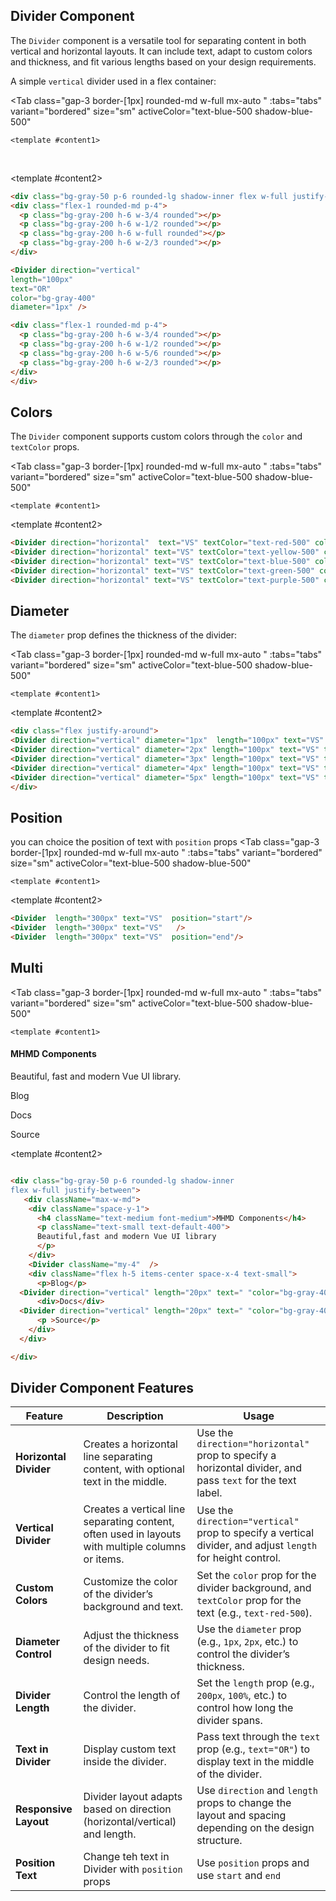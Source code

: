 
<script setup>
const tabs = [
  { label: 'UI', value: 1, content: '' },
  { label: 'code', value: 2, content: ''}
];

</script>

## Divider Component

The `Divider` component is a versatile tool for separating content in both vertical and horizontal layouts. It can include text, adapt to custom colors and thickness, and fit various lengths based on your design requirements.

A simple `vertical` divider used in a flex container:  

<Tab
   class="gap-3 border-[1px] rounded-md w-full mx-auto "
    :tabs="tabs"
    variant="bordered"
    size="sm"
    activeColor="text-blue-500 shadow-blue-500"
  >
    <template #content1>

<div class="bg-gray-50 p-6 rounded-lg shadow-inner flex w-full justify-between">
  <div class="flex-1 rounded-md p-4">
    <p class="bg-gray-200 h-6 w-3/4 rounded"></p>
    <p class="bg-gray-200 h-6 w-1/2 rounded"></p>
    <p class="bg-gray-200 h-6 w-full rounded"></p>
    <p class="bg-gray-200 h-6 w-2/3 rounded"></p>
  </div>

<Divider direction="vertical" length="100px" text="OR" color="bg-gray-400" diameter="1px" />

  <div class="flex-1 rounded-md p-4">
    <p class="bg-gray-200 h-6 w-3/4 rounded"></p>
    <p class="bg-gray-200 h-6 w-1/2 rounded"></p>
    <p class="bg-gray-200 h-6 w-5/6 rounded"></p>
    <p class="bg-gray-200 h-6 w-2/3 rounded"></p>
  </div>
</div>
<br/>
<div class="bg-gray-50 p-6 rounded-lg shadow-inner flex flex-col w-full justify-between">
  <div class="flex-1 rounded-md p-4">
    <p class="bg-gray-200 h-6 w-2/3 rounded"></p>
    <p class="bg-gray-200 h-6 w-3/4 rounded"></p>
    <p class="bg-gray-200 h-6 w-1/2 rounded"></p>
  </div>
  <Divider length="250px" text="OR" color="bg-gray-400" diameter="1px"/>
  <div class="flex-1 rounded-md p-4">
    <p class="bg-gray-200 h-6 w-3/4 rounded"></p>
    <p class="bg-gray-200 h-6 w-1/2 rounded"></p>
    <p class="bg-gray-200 h-6 w-5/6 rounded"></p>
  </div>
</div>

</template>

  <template #content2>

  ```md
<div class="bg-gray-50 p-6 rounded-lg shadow-inner flex w-full justify-between">
  <div class="flex-1 rounded-md p-4"> 
    <p class="bg-gray-200 h-6 w-3/4 rounded"></p>
    <p class="bg-gray-200 h-6 w-1/2 rounded"></p>
    <p class="bg-gray-200 h-6 w-full rounded"></p>
    <p class="bg-gray-200 h-6 w-2/3 rounded"></p>
  </div>

<Divider direction="vertical"
  length="100px"
  text="OR"
  color="bg-gray-400"
  diameter="1px" />

  <div class="flex-1 rounded-md p-4">
    <p class="bg-gray-200 h-6 w-3/4 rounded"></p>
    <p class="bg-gray-200 h-6 w-1/2 rounded"></p>
    <p class="bg-gray-200 h-6 w-5/6 rounded"></p>
    <p class="bg-gray-200 h-6 w-2/3 rounded"></p>
  </div>
</div>

```

  </template>
</Tab>

## Colors

The `Divider` component supports custom colors through the `color`  and `textColor` props.  

<Tab
   class="gap-3 border-[1px] rounded-md w-full mx-auto "
    :tabs="tabs"
    variant="bordered"
    size="sm"
    activeColor="text-blue-500 shadow-blue-500"
  >
    <template #content1>

<Divider direction="horizontal" length="300px" text="VS" textColor="text-red-500" color="bg-red-500"  class="my-8" />
<Divider direction="horizontal" length="300px" text="VS" textColor="text-yellow-500" color="bg-yellow-500" class="my-8" />
<Divider direction="horizontal" length="300px" text="VS" textColor="text-blue-500" color="bg-blue-500" class="my-8"  />
<Divider direction="horizontal" length="300px" text="VS" textColor="text-green-500" color="bg-green-500" class="my-8"  />
<Divider direction="horizontal" length="300px" text="VS" textColor="text-purple-500" color="bg-purple-500" class="my-8"  />

</template>

  <template #content2>

  ```md
<Divider direction="horizontal"  text="VS" textColor="text-red-500" color="bg-red-500"  class="my-8" />
<Divider direction="horizontal" text="VS" textColor="text-yellow-500" color="bg-yellow-500" class="my-8" />
<Divider direction="horizontal" text="VS" textColor="text-blue-500" color="bg-blue-500" class="my-8"  />
<Divider direction="horizontal" text="VS" textColor="text-green-500" color="bg-green-500" class="my-8"  />
<Divider direction="horizontal" text="VS" textColor="text-purple-500" color="bg-purple-500" class="my-8"  />


```

  </template>
</Tab>

## Diameter

The `diameter` prop defines the thickness of the divider:

<Tab
   class="gap-3 border-[1px] rounded-md w-full mx-auto "
    :tabs="tabs"
    variant="bordered"
    size="sm"
    activeColor="text-blue-500 shadow-blue-500"
  >
    <template #content1>
<div class="flex justify-around">
<Divider direction="vertical" diameter="1px"  length="100px" text="VS" textColor="text-red-500" color="bg-red-500"  class="my-8" />
<Divider direction="vertical" diameter="2px" length="100px" text="VS" textColor="text-yellow-500" color="bg-yellow-500" class="my-8" />
<Divider direction="vertical" diameter="3px" length="100px" text="VS" textColor="text-blue-500" color="bg-blue-500" class="my-8"  />
<Divider direction="vertical" diameter="4px" length="100px" text="VS" textColor="text-green-500" color="bg-green-500" class="my-8"  />
<Divider direction="vertical" diameter="5px" length="100px" text="VS" textColor="text-purple-500" color="bg-purple-500" class="my-8"  />
</div>
</template>

  <template #content2>

  ```md
<div class="flex justify-around">
<Divider direction="vertical" diameter="1px"  length="100px" text="VS" textColor="text-red-500" color="bg-red-500"  class="my-8" />
<Divider direction="vertical" diameter="2px" length="100px" text="VS" textColor="text-yellow-500" color="bg-yellow-500" class="my-8" />
<Divider direction="vertical" diameter="3px" length="100px" text="VS" textColor="text-blue-500" color="bg-blue-500" class="my-8"  />
<Divider direction="vertical" diameter="4px" length="100px" text="VS" textColor="text-green-500" color="bg-green-500" class="my-8"  />
<Divider direction="vertical" diameter="5px" length="100px" text="VS" textColor="text-purple-500" color="bg-purple-500" class="my-8"  />
</div>

```

  </template>
</Tab>

## Position

you can choice the position of text with `position`  props
<Tab
   class="gap-3 border-[1px] rounded-md w-full mx-auto "
    :tabs="tabs"
    variant="bordered"
    size="sm"
    activeColor="text-blue-500 shadow-blue-500"
  >
    <template #content1>
<Divider direction="horizontal" length="300px" text="VS" textColor="text-red-500" color="bg-red-500"  class="my-8" position="start"/>
<Divider direction="horizontal" length="300px" text="VS" textColor="text-yellow-500" color="bg-yellow-500" class="my-8" />
<Divider direction="horizontal" length="300px" text="VS" textColor="text-blue-500" color="bg-blue-500" class="my-8"  position="end"/>

</template>

  <template #content2>

  ```md
<Divider  length="300px" text="VS"  position="start"/>
<Divider  length="300px" text="VS"   />
<Divider  length="300px" text="VS"  position="end"/>


```

  </template>
</Tab>

## Multi

<Tab
   class="gap-3 border-[1px] rounded-md w-full mx-auto "
    :tabs="tabs"
    variant="bordered"
    size="sm"
    activeColor="text-blue-500 shadow-blue-500"
  >
    <template #content1>
<div class="bg-gray-50 p-6 rounded-lg shadow-inner
 flex w-full justify-between">
     <div className="max-w-md">
      <div className="space-y-1">
        <h4 className="text-medium font-medium">MHMD Components</h4>
        <p className="text-small text-default-400">Beautiful, fast and modern Vue UI library.</p>
      </div>
      <Divider className="my-4"  />
      <div className="flex h-5 items-center space-x-4 text-small">
        <p>Blog</p>
    <Divider direction="vertical" length="20px"  color="bg-gray-400"  />
        <div>Docs</div>
    <Divider direction="vertical" length="20px"   color="bg-gray-400" />
        <p >Source</p>
      </div>
    </div>

</div>
</template>

  <template #content2>

  ```md

<div class="bg-gray-50 p-6 rounded-lg shadow-inner
 flex w-full justify-between">
     <div className="max-w-md">
      <div className="space-y-1">
        <h4 className="text-medium font-medium">MHMD Components</h4>
        <p className="text-small text-default-400">
        Beautiful,fast and modern Vue UI library
        </p>
      </div>
      <Divider className="my-4"  />
      <div className="flex h-5 items-center space-x-4 text-small">
        <p>Blog</p>
    <Divider direction="vertical" length="20px" text=" "color="bg-gray-400" />
        <div>Docs</div>
    <Divider direction="vertical" length="20px" text=" "color="bg-gray-400"/>
        <p >Source</p>
      </div>
    </div>

</div>


```

  </template>
</Tab>

## Divider Component Features

| **Feature**             | **Description**                                                                                                     | **Usage**                                                                                                 |
|-------------------------|---------------------------------------------------------------------------------------------------------------------|-----------------------------------------------------------------------------------------------------------|
| **Horizontal Divider**   | Creates a horizontal line separating content, with optional text in the middle.                                      | Use the `direction="horizontal"` prop to specify a horizontal divider, and pass `text` for the text label.   |
| **Vertical Divider**     | Creates a vertical line separating content, often used in layouts with multiple columns or items.                    | Use the `direction="vertical"` prop to specify a vertical divider, and adjust `length` for height control.    |
| **Custom Colors**        | Customize the color of the divider’s background and text.                                                           | Set the `color` prop for the divider background, and `textColor` prop for the text (e.g., `text-red-500`).    |
| **Diameter Control**     | Adjust the thickness of the divider to fit design needs.                                                            | Use the `diameter` prop (e.g., `1px`, `2px`, etc.) to control the divider’s thickness.                      |
| **Divider Length**       | Control the length of the divider.                                                                                  | Set the `length` prop (e.g., `200px`, `100%`, etc.) to control how long the divider spans.                  |
| **Text in Divider**      | Display custom text inside the divider.                                                                              | Pass text through the `text` prop (e.g., `text="OR"`) to display text in the middle of the divider.         |
| **Responsive Layout**    | Divider layout adapts based on direction (horizontal/vertical) and length.                                           | Use `direction` and `length` props to change the layout and spacing depending on the design structure.        |
| **Position  Text**    | Change teh text in Divider with `position` props                                            | Use `position` props and use `start` and `end`       |
